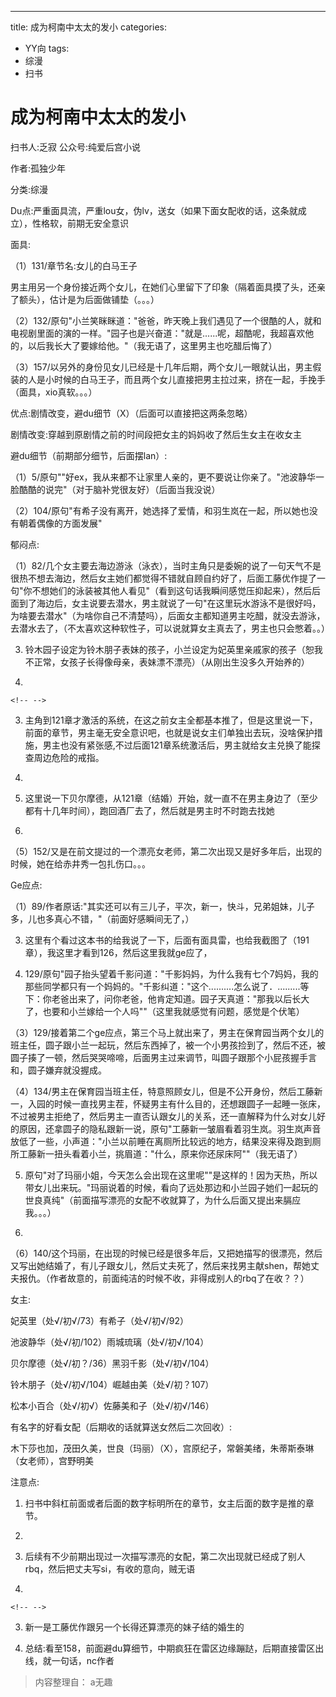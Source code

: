 ---
title: 成为柯南中太太的发小
categories:
- YY向
tags:
- 综漫
- 扫书
# 成为柯南中太太的发小
扫书人:乏寂 公众号:纯爱后宫小说

作者:孤独少年

分类:综漫

Du点:严重面具流，严重lou女，伪lv，送女（如果下面女配收的话，这条就成立），性格软，前期无安全意识

面具:

（1）131/章节名:女儿的白马王子

男主用另一个身份接近两个女儿，在她们心里留下了印象（隔着面具摸了头，还亲了额头），估计是为后面做铺垫（。。。）

（2）132/原句"小兰笑眯眯道："爸爸，昨天晚上我们遇见了一个很酷的人，就和电视剧里面的演的一样。"园子也是兴奋道："就是......呢，超酷呢，我超喜欢他的，以后我长大了要嫁给他。"（我无语了，这里男主也吃醋后悔了）

（3）157/以另外的身份见女儿已经是十几年后期，两个女儿一眼就认出，男主假装的人是小时候的白马王子，而且两个女儿直接把男主拉过来，挤在一起，手挽手（面具，xio真软。。。）

优点:剧情改变，避du细节（X）（后面可以直接把这两条忽略）

剧情改变:穿越到原剧情之前的时间段把女主的妈妈收了然后生女主在收女主

避du细节（前期部分细节，后面摆lan）:

（1）5/原句""好ex，我从来都不让家里人亲的，更不要说让你亲了。"池波静华一脸酷酷的说完"（对于脑补党很友好）（后面当我没说）

（2）104/原句"有希子没有离开，她选择了爱情，和羽生岚在一起，所以她也没有朝着偶像的方面发展"

郁闷点:

（1）82/几个女主要去海边游泳（泳衣），当时主角只是委婉的说了一句天气不是很热不想去海边，然后女主她们都觉得不错就自顾自约好了，后面工藤优作提了一句"你不想她们的泳装被其他人看见"（看到这句话我瞬间感觉压抑起来），然后后面到了海边后，女主说要去潜水，男主就说了一句"在这里玩水游泳不是很好吗，为啥要去潜水"（为啥你自己不清楚吗），后面女主都知道男主吃醋，就没去游泳，去潜水去了，（不太喜欢这种软性子，可以说就算女主真去了，男主也只会憋着。。）

3.  铃木园子设定为铃木朋子表妹的孩子，小兰设定为妃英里亲戚家的孩子（恕我不正常，女孩子长得像母亲，表妹漂不漂亮）（从刚出生没多久开始养的）

4.  

```{=html}
<!-- -->
```
3.  主角到121章才激活的系统，在这之前女主全都基本推了，但是这里说一下，前面的章节，男主毫无安全意识吧，也就是说女主们单独出去玩，没啥保护措施，男主也没有紧张感,不过后面121章系统激活后，男主就给女主兑换了能探查周边危险的戒指。

4.  

5.  这里说一下贝尔摩德，从121章（结婚）开始，就一直不在男主身边了（至少都有十几年时间），跑回酒厂去了，然后就是男主时不时跑去找她

6.  

（5）152/又是在前文提过的一个漂亮女老师，第二次出现又是好多年后，出现的时候，她在给赤井秀一包扎伤口。。。

Ge应点:

（1）89/作者原话:"其实还可以有三儿子，平次，新一，快斗，兄弟姐妹，儿子多，儿也多真心不错，"（前面好感瞬间无了，）

3.  这里有个看过这本书的给我说了一下，后面有面具雷，也给我截图了（191章），我这里才看到126，然后这里我就ge应了，

4.  129/原句"园子抬头望着千影问道："千影妈妈，为什么我有七个7妈妈，我的那些同学都只有一个妈妈的。"千影纠道："这个..........怎么说了．.........等下：你老爸出来了，问你老爸，他肯定知道。园子天真道："那我以后长大了，也要和小兰嫁给一个人吗""（这里我就感觉有问题，感觉是个伏笔）

（3）129/接着第二个ge应点，第三个马上就出来了，男主在保育园当两个女儿的班主任，圆子跟小兰一起玩，然后东西掉了，被一个小男孩捡到了，然后不还，被圆子揍了一顿，然后哭哭啼啼，后面男主过来调节，叫圆子跟那个小屁孩握手言和，圆子嫌弃就没握成。

（4）134/男主在保育园当班主任，特意照顾女儿，但是不公开身份，然后工藤新一，入园的时候一直找男主茬，怀疑男主有什么目的，还想跟圆子一起睡一张床，不过被男主拒绝了，然后男主一直否认跟女儿的关系，还一直解释为什么对女儿好的原因，还拿圆子的隐私跟新一说，原句"工藤新一皱眉看着羽生岚。羽生岚声音放低了一些，小声道："小兰以前睡在离厕所比较远的地方，结果没来得及跑到厕所工藤新一扭头看着小兰，挑眉道："什么，原来你还尿床阿""（我无语了）

5.  原句"对了玛丽小姐，今天怎么会出现在这里呢""是这样的！因为天热，所以带女儿出来玩。"玛丽说着的时候，看向了远处那边和小兰园子她们一起玩的世良真纯"（前面描写漂亮的女配不收就算了，为什么后面又提出来膈应我。。。）

6.  

（6）140/这个玛丽，在出现的时候已经是很多年后，又把她描写的很漂亮，然后又写出她结婚了，有儿子跟女儿，然后丈夫死了，然后来找男主献shen，帮她丈夫报仇。（作者故意的，前面纯洁的时候不收，非得成别人的rbq了在收？？）

女主:

妃英里（处√/初√/73）有希子（处√/初√/92）

池波静华（处√/初/102）雨城琉璃（处√/初√/104）

贝尔摩德（处√/初？/36）黑羽千影（处√/初√/104）

铃木朋子（处√/初√/104）崛越由美（处√/初？107）

松本小百合（处√/初√）佐藤美和子（处√/初√/146）

有名字的好看女配（后期收的话就算送女然后二次回收）:

木下莎也加，茂田久美，世良（玛丽）（X），宫原纪子，常磐美绪，朱蒂斯泰琳（女老师），宫野明美

注意点:

1.  扫书中斜杠前面或者后面的数字标明所在的章节，女主后面的数字是推的章节。

2.  

3.  后续有不少前期出现过一次描写漂亮的女配，第二次出现就已经成了别人rbq，然后把丈夫写si，有收的意向，贼无语

4.  

```{=html}
<!-- -->
```
3.  新一是工藤优作跟另一个长得还算漂亮的妹子结的婚生的

4.  总结:看至158，前面避du算细节，中期疯狂在雷区边缘蹦跶，后期直接雷区出线，就一句话，nc作者


> 内容整理自： a无趣